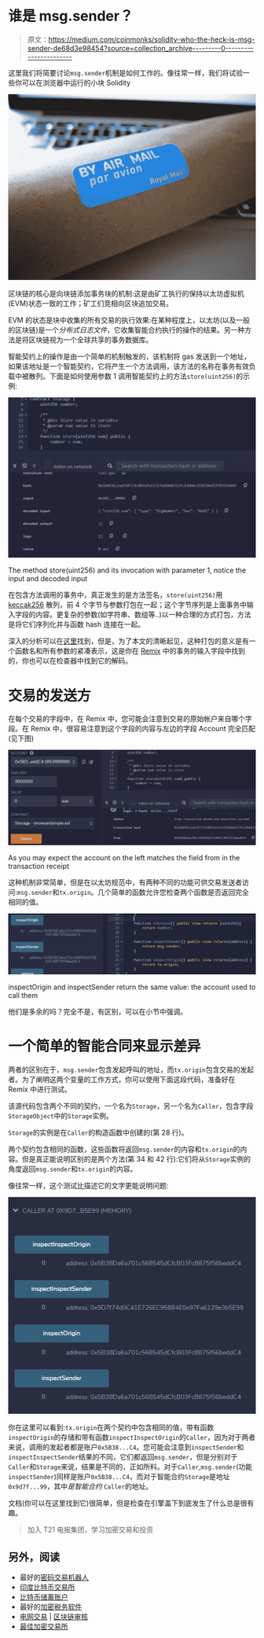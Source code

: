 # 谁是 msg.sender？

> 原文：<https://medium.com/coinmonks/solidity-who-the-heck-is-msg-sender-de68d3e98454?source=collection_archive---------0----------------------->

这里我们将简要讨论`msg.sender`机制是如何工作的。像往常一样，我们将试验一些你可以在浏览器中运行的小块 Solidity

![](img/c04a625ab7cf6d16a894701d3749ec5d.png)

区块链的核心是向块链添加事务块的机制:这是由矿工执行的保持以太坊虚拟机(EVM)状态一致的工作；矿工们竞相向区块追加交易。

EVM 的状态是块中收集的所有交易的执行效果:在某种程度上，以太坊(以及一般的区块链)是一个*分布式日志文件*，它收集智能合约执行的操作的结果。另一种方法是将区块链视为一个全球共享的事务数据库。

智能契约上的操作是由一个简单的机制触发的，该机制将 gas 发送到一个地址，如果该地址是一个智能契约，它将产生一个方法调用，该方法的名称在事务有效负载中被散列。下面是如何使用参数 1 调用智能契约上的方法`store(uint256)`的示例:

![](img/47387dba0c35d7f439d0b6ce9c2f1fe4.png)

The method store(uint256) and its invocation with parameter 1, notice the input and decoded input

在包含方法调用的事务中，真正发生的是方法签名，`store(uint256)`用 [keccak256](https://en.wikipedia.org/wiki/SHA-3) 散列，前 4 个字节与参数打包在一起；这个字节序列是上面事务中输入字段的内容。更复杂的参数(如字符串、数组等..)以一种合理的方式打包，方法是将它们序列化并与函数 hash 连接在一起。

深入的分析可以在[这里](/linum-labs/a-technical-primer-on-using-encoded-function-calls-50e2b9939223)找到，但是，为了本文的清晰起见，这种打包的意义是有一个函数名和所有参数的紧凑表示，这是你在 [Remix](https://remix.ethereum.org/) 中的事务的输入字段中找到的，你也可以在检查器中找到它的解码。

# 交易的发送方

在每个交易的字段中，在 Remix 中，您可能会注意到交易的原始帐户来自哪个字段。在 Remix 中，很容易注意到这个字段的内容与左边的字段 Account 完全匹配(见下图)

![](img/522a14be789148499d61dc2c22ed9104.png)

As you may expect the account on the left matches the field from in the transaction receipt

这种机制非常简单，但是在以太坊规范中，有两种不同的功能可供交易发送者访问:`msg.sender`和`tx.origin`。几个简单的函数允许您检查两个函数是否返回完全相同的值。

![](img/66dc8b1a985819ffa59c354ea56b0d95.png)

inspectOrigin and inspectSender return the same value: the account used to call them

他们是多余的吗？完全不是，有区别，可以在小节中强调。

# 一个简单的智能合同来显示差异

两者的区别在于，`msg.sender`包含发起呼叫的地址，而`tx.origin`包含交易的发起者。为了阐明这两个变量的工作方式，你可以使用下面这段代码，准备好在 Remix 中进行测试。

该源代码包含两个不同的契约，一个名为`Storage`，另一个名为`Caller`，包含字段`StorageObject`中的`Storage`实例。

`Storage`的实例是在`Caller`的构造函数中创建的(第 28 行)。

两个契约包含相同的函数，这些函数将返回`msg.sender`的内容和`tx.origin`的内容。但是真正能说明区别的是两个方法(第 34 和 42 行):它们将从`Storage`实例的角度返回`msg.sender`和`tx.origin`的内容。

像往常一样，这个测试比描述它的文字更能说明问题:

![](img/7fe8e84535bb037d3bb62271a0142798.png)

你在这里可以看到:`tx.origin`在两个契约中包含相同的值，带有函数`inspectOrigin`的存储和带有函数`inspectInspectOrigin`的`Caller`，因为对于两者来说，调用的发起者都是账户`0x5B38...C4`。您可能会注意到`inspectSender`和`inspectInspectSender`结果的不同，它们都返回`msg.sender`，但是分别对于`Caller`和`Storage`来说，结果是不同的，正如所料。对于`Caller`,`msg.sender`(功能`inspectSender`)同样是账户`0x5B38...C4`，而对于智能合约`Storage`是地址`0x9d7f...99`，其中*是智能合约* `Caller`的地址。

文档(你可以在这里找到它)很简单，但是检查在引擎盖下到底发生了什么总是很有趣。

> 加入 T21 电报集团，学习加密交易和投资

## 另外，阅读

*   最好的[密码交易机器人](/coinmonks/crypto-trading-bot-c2ffce8acb2a)
*   [印度比特币交易所](/coinmonks/bitcoin-exchange-in-india-7f1fe79715c9)
*   [比特币储蓄账户](/coinmonks/bitcoin-savings-account-e65b13f92451)
*   最好的[加密税务软件](/coinmonks/best-crypto-tax-tool-for-my-money-72d4b430816b)
*   [电网交易](https://blog.coincodecap.com/grid-trading) | [区块链审核](/coinmonks/blockfi-review-53096053c097)
*   [最佳加密交易所](/coinmonks/crypto-exchange-dd2f9d6f3769)